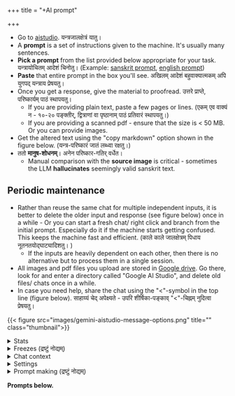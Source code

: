 +++
title = "+AI prompt"

+++

- Go to [aistudio](https://aistudio.google.com/prompts/new_chat). यन्त्रजालक्षेत्रं यातु।  
- A **prompt** is a set of instructions given to the machine. It's usually many sentences.
- **Pick a prompt** from the list provided below appropriate for your task. यन्त्रायोचितम् आदेशं चिनोतु।  (Example: [sanskrit prompt](Sanskrit_devanAgarI_markdown), [english prompt](English_text_with_sanskrit_foo))
- **Paste** that entire prompt in the box you'll see. अखिलम् आदेशं बहुवाक्यात्मकम् अपि युगपद् यन्त्राय प्रेषयतु। 
- Once you get a response, give the material to proofread. उत्तरे प्राप्ते, परिष्कार्यम् पाठं स्थापयतु।
  - If you are providing plain text, paste a few pages or lines. (एकम् एव वाक्यं न - १०-२० पङ्क्तीर्, द्वित्राणां वा पृष्ठानाम् पाठं प्रतिवारं स्थापयतु।) 
  - If you are providing a scanned pdf - ensure that the size is < 50 MB. Or you can provide images.
- Get the altered text using the "copy markdown" option shown in the figure below. (यन्त्र-परिष्कारं जातं लब्ध्वा रक्षतु।)
- ततो **मानुष-शोधनम्**। अनेन परिष्कार-गतिर् वर्धेत।  
  - Manual comparison with the **source image** is critical - sometimes the LLM **hallucinates** seemingly valid sanskrit text.


## Periodic maintenance
- Rather than reuse the same chat for multiple independent inputs, it is better to delete the older input and response (see figure below) once in a while - Or you can start a fresh chat/ right click and branch from the initial prompt. Especially do it if the machine starts getting confused. This keeps the machine fast and efficient. (काले काले जालक्षेत्रम् पिधाय नूतनतयोद्घाट्यादिशतु। )
  - If the inputs are heavily dependent on each other, then there is no alternative but to process them in a single session.
- All images and pdf files you upload are stored in [Google drive](https://drive.google.com/drive/folders/). Go there, look for and enter a directory called "Google AI Studio", and delete old files/ chats once in a while.
- In case you need help, share the chat using the "<"-symbol in the top line (figure below). साहाय्यं चेद् अपेक्ष्यते - उपरि शीर्षिका-पङ्काव् "<"-चिह्नम् नुदित्वा प्रेषयतु। 

{{< figure src="images/gemini-aistudio-message-options.png" title="" class="thumbnail">}}

<details><summary>Stats</summary>

One can see the output time taken under the output. By clicking on it, one can get tokens per second and time to first token.
</details>


<details><summary>Freezes (द्रष्टुं नोद्यम्)</summary>

Sometimes it errors out and you will see a red exclamation mark. There is a 600 second timeout. So, keep the input appropriately small - measuring the max input length for the task by trial and error. Also select Gemini 2.5 flash where feasible (almost always).

You can then continue from where it left off using a "continue" prompt.  
This sometimes won't work - regenerates from the beginning - so you need to provide the remaining text again.
</details>

<details><summary>Chat context</summary>

A chat holds the collective memory of your interaction with the LLM. Token count indicates the context size. Smaller the better.

Try collecting all your instructions into a single comprehensive prompt

So, it's better to start a fresh chat every few inputs rather than reuse the same chat?

The tokenizer converts the text/image/audio into number vectors called embeddings. The process is reversed when generating user-facing output. 

Context size grows quadratically - like a square minus the diagonal. Gemini explaining attention -

* 1 token paying attention to itself = 1 connection (1x1)
* 2 tokens: each token pays attention to both tokens = 4 connections (2x2)
* 3 tokens: each token pays attention to all three tokens = 9 connections (3x3)
</details>


<details><summary>Settings</summary>

Advanced settings - **Output length** - set to 65536 tokens by default. Must use paid plan to increase that.

Enable

- Also, if you provide a URL, the **URL context** toggle needs to be enabled. Else you see a yellow exclamation message (and the LLM will hallucinate the contents at the url)
- grounding with Google search.

</details>

<details><summary>Prompt making (द्रष्टुं नोद्यम्)</summary>

- Iterate within a chat.  
- Then say - Improve my initial instructions so that you will get it right the first time in a fresh chat.
</details>



**Prompts below.**
